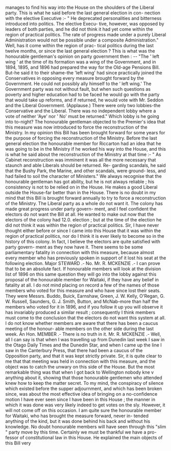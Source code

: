 manages to find his way into the House on the shoulders of the Liberal party. This is what he said before the last general election in con- nection with the elective Executive :- " He deprecated personalities and bitterness introduced into politics. The elective Execu- tive, however, was opposed by leaders of both parties, and he did not think it had yet come within the region of practical politics. The rate of progress made under a purely Liberal Administration would not be possible under a composite Administration." Well, has it come within the region of prac- tical politics during the last twelve months, or since the last general election ? This is what was the honourable gentleman's opinion on party government then : -- "The ' left wing ' at the time of its formation was a wing of the Government, and in 1894, 1895, and 1896 had prepared the way for the Old-age Pensions Bill. But-he said it to their shame-the 'left wing' had since practically joined the Conservatives in opposing every measure brought forward by the Government. He could not possibly ally himself to the ‘ left wing.' The Government party was not without fault, but when such questions as poverty and higher education had to be faced he would go with the party that would take up reforms, and if returned, he would vote with Mr. Seddon and the Liberal Government. (Applause.) There were only two lobbies-the Conservative and the Liberal. There was no independent lobby where a vote of neither 'Aye' nor ' No' must be returned." Which lobby is he going into to-night? The honourable gentleman objected to the Premier's idea that this measure was now introduced to force the reconstruction of the Ministry. In my opinion this Bill has been brought forward for some years for the purpose of forcing the reconstruction of the Ministry. Before the last general election the honourable member for Riccarton had an idea that he was going to be in the Ministry if he worked his way into the House, and this is what he said about the reconstruction of the Ministry at that time :- " As Cabinet reconstruction was imminent it was all the more necessary that staunch and able Liberals should be returned. Re- garding scandals, he said that the Bushy Park, the Marine, and other scandals, were ground- less, and had failed to soil the character of Ministers." We always recognise that the honourable gentleman has got ability, but he is not always reliable ; his consistency is not to be relied on in the House. He makes a good Liberal outside the House-far better than in the House. There is no doubt in my mind that this Bill is brought forward annually to try to force a reconstruction of the Ministry. The Liberal party as a whole do not want it. The colony has made great progress under party govern- ment, and I feel confident the electors do not want the Bill at all. He wanted to make out now that the electors of the colony had 12.0. election ; but at the time of the election he did not think it was within the region of practical politics. Sir, I have never thought either before or since I came into this House that it was within the region of practical politics, nor do I think it is ever likely to become so in the history of this colony. In fact, I believe the electors are quite satisfied with party govern- ment as they now have it. There seems to be some parliamentary fatality in connection with this measure, because almost every member who has previously spoken in support of it lost his seat at the following election. Major STEWARD .- No. Mr. R. MCKENZIE .- I can prove that to be an absolute fact. If honourable members will look at the division list of 1896 on this same question they will go into the lobby against this proposal of the honourable member for Waitaki, if they have any belief in fatality at all. I do not mind placing on record a few of the names of those members who voted for this measure and who have since lost their seats. They were Messrs. Buddo, Buick, Earnshaw, Green, J. W. Kelly, O'Regan, G. W. Russell, Saunders, G. J. Smith, Button, and McNab-more than half the members who voted for it in 1896, and if you follow it up you will observe it has invariably produced a similar result ; consequently I think members must come to the conclusion that the electors do not want this system at all. I do not know whether members are aware that there has been a caucus meeting of the honour- able members on the other side during the last week. An Hon. MEMBER .- There is no truth in it. Mr. R. MCKENZIE .- Well, all I can say is that when I was travelling up from Dunedin last week I saw in the Otago Daily Times and the Dunedin Star, and when I came up the line I saw in the Canterbury Press, that there had been a caucus of the Opposition party, and that it was kept strictly private. Sir, it is quite clear to me that that meeting was held in connection with this measure, and the object was to catch the unwary on this side of the House. But the most remarkable thing was that when I got back to Wellington nobody kne v anything about it, showing that those honourable gentlemen who attended knew how to keep the matter secret. To my mind, the conspiracy of silence which existed before the supper adjournment, and which has been broken since, was about the most effective idea of bringing on a no-confidence motion I have ever seen since I have been in this House ; the manner in which it was done was very likely indeed to get votes on the sly. However, it will not come off on this occasion. I am quite sure the honourable member for Waitaki, who has brought the measure forward, never in- tended anything of the kind, but it was done behind his back and without his knowledge. No doubt honourable members will have seen through this "slim " party move by this time. Certainly we must be thankful we have a pro- fessor of constitutional law in this House. He explained the main objects of this Bill very 
